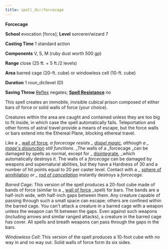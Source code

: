 ```yaml
---
title: spell_dir/forcecage
---
```

 **Forcecage**

**School** evocation [force]; **Level** sorcerer/wizard 7

**Casting Time** 1 standard action

**Components** V, S, M (ruby dust worth 500 gp)

**Range** close (25 ft. + 5 ft./2 levels)

**Area** barred cage (20-ft. cube) or windowless cell (10-ft. cube)

**Duration** 1 roun_dir/level (D)

**Saving Throw** [Reflex](../combat#_reflex) negates; **[Spell Resistance](../glossary#_spell-resistance)** no

This spell creates an immobile, invisible cubical prison composed of either bars of force or solid walls of force (your choice).

Creatures within the area are caught and contained unless they are too big to fit inside, in which case the spell automatically fails. Teleportation and other forms of astral travel provide a means of escape, but the force walls or bars extend into the Ethereal Plane, blocking ethereal travel.

Like a _ [wall of force](wallOfForce#_wall-of-force)_, a _forcecage_ resists _ [dispel magic](dispelMagic#_dispel-magic), _although a _ [mage's disjunction](mageSDisjunction#_mage-s-disjunction)_ still functions_. _The walls of a _forcecage _can be damaged by spells as normal, except for _ [disintegrate](disintegrate#_disintegrate), _which automatically destroys it. The walls of a _forcecage_ can be damaged by weapons and supernatural abilities, but they have a Hardness of 30 and a number of hit points equal to 20 per caster level. Contact with a _ [sphere of annihilation](../magicItem_dir/artifacts#_sphere-of-annihilation) _or _ [rod of cancellation](../magicItem_dir/rods#_rod-of-cancellation)_ instantly destroys a _forcecage._

_Barred Cage_: This version of the spell produces a 20-foot cube made of bands of force (similar to a _ [wall of force](wallOfForce#_wall-of-force) _spell) for bars. The bands are a half-inch wide, with half-inch gaps between them. Any creature capable of passing through such a small space can escape; others are confined within the barred cage. You can't attack a creature in a barred cage with a weapon unless the weapon can fit between the gaps. Even against such weapons (including arrows and similar ranged attacks), a creature in the barred cage has cover. All spells and breath weapons can pass through the gaps in the bars.

_Windowless Cell_: This version of the spell produces a 10-foot cube with no way in and no way out. Solid walls of force form its six sides.

